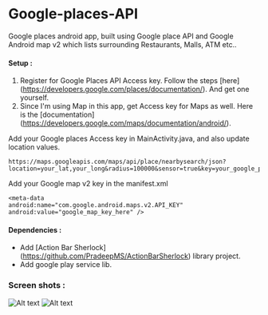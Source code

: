 # Google-places-API

Google places android app, built using Google place API and Google Android map v2 which lists surrounding Restaurants, Malls, ATM etc..

#### Setup :
1. Register for Google Places API Access key. Follow the steps [here] (https://developers.google.com/places/documentation/). And get one yourself.
2. Since I'm using Map in this app, get Access key for Maps as well. Here is the [documentation] (https://developers.google.com/maps/documentation/android/).

Add your Google places Access key in MainActivity.java, and also update location values.
        
    https://maps.googleapis.com/maps/api/place/nearbysearch/json?location=your_lat,your_long&radius=100000&sensor=true&key=your_google_places_server_key&types=
    
    
Add your Google map v2 key in the manifest.xml

    <meta-data
    android:name="com.google.android.maps.v2.API_KEY"
    android:value="google_map_key_here" />


#### Dependencies :
* Add [Action Bar Sherlock] (https://github.com/PradeepMS/ActionBarSherlock) library project.
* Add google play service lib.

### Screen shots :
![Alt text](http://pradeepms.do.am/GitHub-Images/placeUI.png "Main UI")
![Alt text](http://pradeepms.do.am/GitHub-Images/placeDetail.png "Detail UI")



